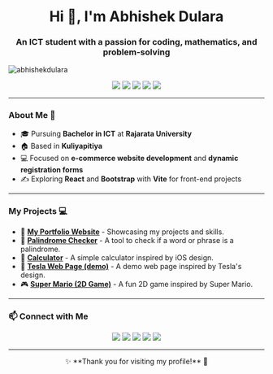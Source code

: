 <h1 align="center">Hi 👋, I'm Abhishek Dulara</h1>
<h3 align="center">An ICT student with a passion for coding, mathematics, and problem-solving</h3>

<p align="left"> <img src="https://komarev.com/ghpvc/?username=abhishekdulara&label=Profile%20views&color=0e75b6&style=flat" alt="abhishekdulara" /> </p>

<div align="center">
  <img src="https://img.shields.io/badge/-HTML-E34F26?logo=html5&logoColor=white&style=for-the-badge" />
  <img src="https://img.shields.io/badge/-CSS-1572B6?logo=css3&logoColor=white&style=for-the-badge" />
  <img src="https://img.shields.io/badge/-JavaScript-F7DF1E?logo=javascript&logoColor=black&style=for-the-badge" />
  <img src="https://img.shields.io/badge/-React-61DAFB?logo=react&logoColor=black&style=for-the-badge" />
  <img src="https://img.shields.io/badge/-PHP-777BB4?logo=php&logoColor=white&style=for-the-badge" />
</div>

---

### About Me 🚀

- 🎓 Pursuing **Bachelor in ICT** at **Rajarata University**
- 🏠 Based in **Kuliyapitiya**
- 💻 Focused on **e-commerce website development** and **dynamic registration forms**
- ✍️ Exploring **React** and **Bootstrap** with **Vite** for front-end projects

---

### My Projects 💻

- 🎨 [**My Portfolio Website**](https://abhishek-dulara.github.io/xxx) - Showcasing my projects and skills.
- 🔄 [**Palindrome Checker**](https://abhishek-dulara.github.io/palindromchecker) - A tool to check if a word or phrase is a palindrome.
- 🧮 [**Calculator**](https://abhishek-dulara.github.io/Calculator-ios-/) - A simple calculator inspired by iOS design.
- 🚗 [**Tesla Web Page (demo)**](https://github.com/abhishek-dulara/tesla) - A demo web page inspired by Tesla's design.
- 🎮 [**Super Mario (2D Game)**](https://github.com/abhishek-dulara/super_mario) - A fun 2D game inspired by Super Mario.

----

### 📫 Connect with Me
<p align="center">
  <a href="https://www.facebook.com/dulara.abhishek.7"><img src="https://img.shields.io/badge/-Facebook-1877F2?logo=facebook&logoColor=white&style=for-the-badge" /></a>
  <a href="https://wa.me/+94768861019"><img src="https://img.shields.io/badge/-WhatsApp-25D366?logo=whatsapp&logoColor=white&style=for-the-badge" /></a>
  <a href="https://www.instagram.com/dulara_abhishek"><img src="https://img.shields.io/badge/-Instagram-E4405F?logo=instagram&logoColor=white&style=for-the-badge" /></a>
  <a href="https://www.linkedin.com/in/dulara-abhishek-405365137/?trk=public-profile-join-page"><img src="https://img.shields.io/badge/-LinkedIn-0A66C2?logo=linkedin&logoColor=white&style=for-the-badge" /></a>
  <a href="https://abhishek-dulara.github.io/xxx"><img src="https://img.shields.io/badge/-My%20Website-000000?logo=google-chrome&logoColor=white&style=for-the-badge" /></a>
</p>

---

<p align="center">✨ **Thank you for visiting my profile!** 🌟</p>
